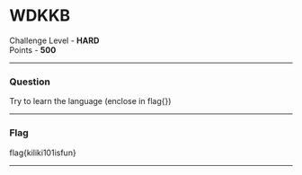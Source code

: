 # WDKKB

Challenge Level - __HARD__  
Points - __500__

---
### Question
Try to learn the language
(enclose in flag{})

---

### Flag

flag{kiliki101isfun}

---
